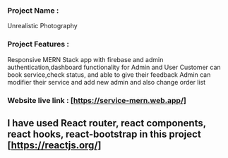 
### Project Name :
Unrealistic Photography


### Project Features :
Responsive MERN Stack app with firebase and admin authentication,dashboard functionality for Admin and User
Customer can book service,check status, and able to give their feedback
Admin can modifier their service and add new admin and also change order list


### Website live link : [https://service-mern.web.app/]

## I have used React router, react components, react hooks, react-bootstrap in this project  [https://reactjs.org/]
